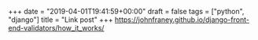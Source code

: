 +++
date = "2019-04-01T19:41:59+00:00"
draft = false
tags = ["python", "django"]
title = "Link post"
+++
https://johnfraney.github.io/django-front-end-validators/how_it_works/


